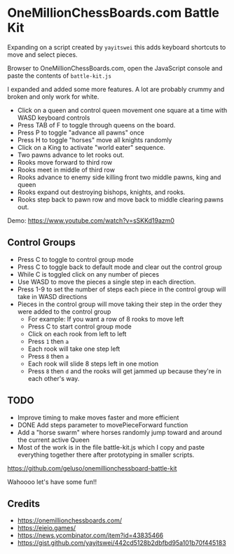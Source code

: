 # OneMillionChessBoards.com Battle Kit
Expanding on a script created by `yayitswei` this adds keyboard shortcuts to move and select pieces.

Browser to OneMillionChessBoards.com, open the JavaScript console and paste the contents of `battle-kit.js`

I expanded and added some more features. A lot are probably crummy and broken and only work for white.

* Click on a queen and control queen movement one square at a time with WASD keyboard controls
* Press TAB of F to toggle through queens on the board.
* Press P to toggle "advance all pawns" once
* Press H to toggle "horses" move all knights randomly
* Click on a King to activate "world eater" sequence.
* Two pawns advance to let rooks out.
* Rooks move forward to third row
* Rooks meet in middle of third row
* Rooks advance to enemy side killing front two middle pawns, king and queen
* Rooks expand out destroying bishops, knights, and rooks.
* Rooks step back to pawn row and move back to middle clearing pawns out.

Demo: https://www.youtube.com/watch?v=sSKKd19azm0

## Control Groups

* Press C to toggle to control group mode
* Press C to toggle back to default mode and clear out the control group
* While C is toggled click on any number of pieces
* Use WASD to move the pieces a single step in each direction.
* Press 1-9 to set the number of steps each piece in the control group will take in WASD directions
* Pieces in the control group will move taking their step in the order they were added to the control group
  * For example: If you want a row of 8 rooks to move left
  * Press C to start control group mode
  * Click on each rook from left to left
  * Press `1` then `a`
  * Each rook will take one step left
  * Press `8` then `a`
  * Each rook will slide 8 steps left in one motion
  * Press `8` then `d` and the rooks will get jammed up because they're in each other's way.

## TODO

* Improve timing to make moves faster and more efficient
* DONE Add steps parameter to movePieceForward function
* Add a "horse swarm" where horses randomly jump toward and around the current active Queen
* Most of the work is in the file battle-kit.js which I copy and paste everything together there after prototyping in smaller scripts.

https://github.com/geluso/onemillionchessboard-battle-kit

Wahoooo let's have some fun!!

## Credits
* https://onemillionchessboards.com/
* https://eieio.games/
* https://news.ycombinator.com/item?id=43835466
* https://gist.github.com/yayitswei/442cd5128b2dbfbd95a101b70f445183
